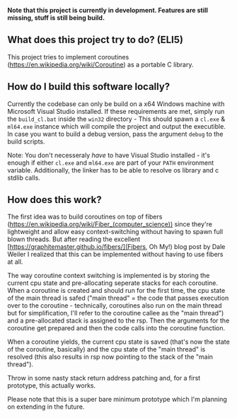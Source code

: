 **Note that this project is currently in development. Features are still missing, stuff is still being build.**

## What does this project try to do? (ELI5)
This project tries to implement coroutines (https://en.wikipedia.org/wiki/Coroutine) as a portable C library.

## How do I build this software locally?
Currently the codebase can only be build on a x64 Windows machine with Microsoft Visual Studio installed.
If these requirements are met, simply run the `build_cl.bat`  inside the `win32` directory - This should spawn a `cl.exe` & `ml64.exe` instance which will compile the project and output the executible. In case you want to build a debug version, pass the argument `debug` to the build scripts.

Note: You don't necesseraly *have* to have Visual Studio installed - it's enough if either `cl.exe` and `ml64.exe` are part of your `PATH` environment variable. 
Additionally, the linker has to be able to resolve os library and c stdlib calls.

## How does this work?
The first idea was to build coroutines on top of fibers (https://en.wikipedia.org/wiki/Fiber_(computer_science)) since they're lightweight and allow easy context-switching without having to spawn full blown threads.
But after reading the excellent [https://graphitemaster.github.io/fibers/](Fibers, Oh My!) blog post by Dale Weiler I realized that this can be implemented without having to use fibers at all.

The way coroutine context switching is implemented is by storing the current cpu state and pre-allocating seperate stacks for each coroutine. When a coroutine is created and should run for the first time, the cpu state of the main thread is safed ("main thread" = the code that passes execution over to the coroutine - technically, coroutines also run on the main thread but for simplification, I'll refer to the coroutine callee as the "main thread") and a pre-allocated stack is assigned to the rsp. Then the arguments for the coroutine get prepared and then the code calls into the coroutine function.

 When a coroutine yields, the current cpu state is saved (that's now the state of the coroutine, basically) and the cpu state of the "main thread" is resolved (this also results in rsp now pointing to the stack of the "main thread").

 Throw in some nasty stack return address patching and, for a first prototype, this actually works.

 Please note that this is a super bare minimum prototype which I'm planning on extending in the future.